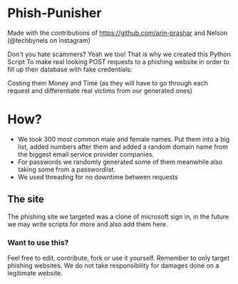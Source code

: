 # Phish-Punisher

Made with the contributions of https://github.com/arin-prashar and Nelson (@techbynels on instagram)

Don't you hate scammers? Yeah we too! That is why we created this Python Script
To make real looking POST requests to a phishing website in order to fill up their database with fake credentials:

Costing them Money and Time (as they will have to go through each request and differentiate real victims from our generated ones)

# How?

- We took 300 most common male and female names. Put them into a big list, added numbers after them and added a random domain name from the biggest email service provider companies.
- For passwords we randomly generated some of them meanwhile also taking some from a passwordlist.
- We used threading for no downtime between requests


## The site
The phishing site we targeted was a clone of microsoft sign in, in the future we may write scripts for more and also add them here.

### Want to use this?
Feel free to edit, contribute, fork or use it yourself. Remember to only target phishing websites. We do not take responsibility for damages done on a legitimate website.
